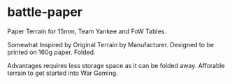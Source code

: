 # battle-paper
Paper Terrain for 15mm, Team Yankee and FoW Tables.

Somewhat Inspired by Original Terrain by Manufacturer.
Designed to be printed on 160g paper. Folded.

Advantages requires less storage space as it can be folded away.
Afforable terrain to get started into War Gaming.
